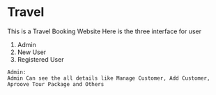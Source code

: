 # Travel
This is a Travel Booking Website
Here is the three interface for user
  1. Admin
  2. New User
  3. Registered User

    Admin:
    Admin Can see the all details like Manage Customer, Add Customer, Aproove Tour Package and Others

